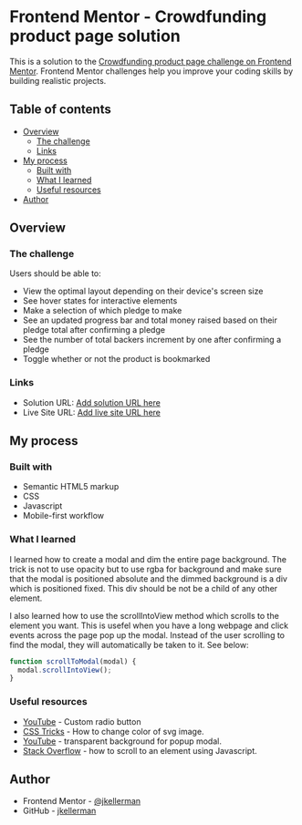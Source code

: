 # Frontend Mentor - Crowdfunding product page solution

This is a solution to the [Crowdfunding product page challenge on Frontend Mentor](https://www.frontendmentor.io/challenges/crowdfunding-product-page-7uvcZe7ZR). Frontend Mentor challenges help you improve your coding skills by building realistic projects.

## Table of contents

- [Overview](#overview)
  - [The challenge](#the-challenge)
  - [Links](#links)
- [My process](#my-process)
  - [Built with](#built-with)
  - [What I learned](#what-i-learned)
  - [Useful resources](#useful-resources)
- [Author](#author)

## Overview

### The challenge

Users should be able to:

- View the optimal layout depending on their device's screen size
- See hover states for interactive elements
- Make a selection of which pledge to make
- See an updated progress bar and total money raised based on their pledge total after confirming a pledge
- See the number of total backers increment by one after confirming a pledge
- Toggle whether or not the product is bookmarked

### Links

- Solution URL: [Add solution URL here](https://your-solution-url.com)
- Live Site URL: [Add live site URL here](https://your-live-site-url.com)

## My process

### Built with

- Semantic HTML5 markup
- CSS
- Javascript
- Mobile-first workflow

### What I learned

I learned how to create a modal and dim the entire page background. The trick is not to use opacity but to use rgba for background and make sure that the modal is positioned absolute and the dimmed background is a div which is positioned fixed. This div should be not be a child of any other element.

I also learned how to use the scrollIntoView method which scrolls to the element you want. This is usefel when you have a long webpage and click events across the page pop up the modal. Instead of the user scrolling to find the modal, they will automatically be taken to it. See below:

```js
function scrollToModal(modal) {
  modal.scrollIntoView();
}
```

### Useful resources

- [YouTube](https://www.youtube.com/watch?v=5K7JefKDa4s) - Custom radio button
- [CSS Tricks](https://css-tricks.com/change-color-of-svg-on-hover/) - How to change color of svg image.
- [YouTube](https://www.youtube.com/watch?v=gLWIYk0Sd38) - transparent background for popup modal.
- [Stack Overflow](https://stackoverflow.com/questions/5007530/how-do-i-scroll-to-an-element-using-javascript) - how to scroll to an element using Javascript.

## Author

- Frontend Mentor - [@jkellerman](https://www.frontendmentor.io/profile/jkellerman)
- GitHub - [jkellerman](https://github.com/jkellerman)
